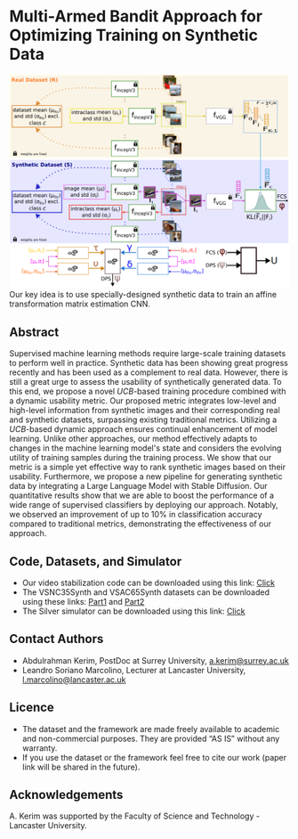 # Multi-Armed Bandit Approach for Optimizing Training on Synthetic Data


<img src='https://github.com/A-Kerim/Synthetic-Data-Usability-2024/blob/0584347267c14c7686efb7c7ca2d1dcfa964581b/our-metric.png'>
Our key idea is to use specially-designed synthetic data to train an affine transformation
matrix estimation CNN.

## Abstract
Supervised machine learning methods require large-scale training datasets to perform well in practice. Synthetic data has been showing great progress recently and has been used as a complement to real data. However,
there is still a great urge to assess the usability of synthetically generated data. To this end, we propose a novel _UCB_-based training procedure combined with a dynamic usability metric. Our proposed metric integrates
low-level and high-level information from synthetic images and their corresponding real and synthetic datasets, surpassing existing traditional metrics. Utilizing a _UCB_-based dynamic approach ensures continual enhancement
of model learning. Unlike other approaches, our method effectively adapts to changes in the machine learning model's state and considers the evolving utility of training samples during the training process. We show that our metric
is a simple yet effective way to rank synthetic images based on their usability. Furthermore, we propose a new pipeline for generating synthetic data by integrating a Large Language Model with Stable Diffusion. Our quantitative
results show that we are able to boost the performance of a wide range of supervised classifiers by deploying our approach. Notably, we observed an improvement of up to 10% in classification accuracy compared to traditional
metrics, demonstrating the effectiveness of our approach.

## Code, Datasets, and Simulator
* Our video stabilization code can be downloaded using this link: [Click](https://livelancsac-my.sharepoint.com/:u:/g/personal/kerim_lancaster_ac_uk/EZv0pwUMO0tMnrhSdei63E0BfxG3rApSkRxL29KGkkXxRA?e=7qCYqi)
* The VSNC35Synth and VSAC65Synth datasets can be downloaded using these links: [Part1](https://drive.google.com/file/d/15IX81jZuYrswblobBxx9EF378BESngWb/view?usp=sharing) and [Part2](https://drive.google.com/file/d/1FMpiJUABFNzMv_C3ef9pK31V-__OPlcx/view?usp=sharing)
* The Silver simulator can be downloaded using this link: [Click](https://livelancsac-my.sharepoint.com/:u:/g/personal/kerim_lancaster_ac_uk/EXmc7xfRKzVJj5Ix8P2AmZQB5KE4QcomfryRqGdlSfQxuw)

## Contact Authors
* Abdulrahman Kerim, PostDoc at Surrey University, a.kerim@surrey.ac.uk
* Leandro Soriano Marcolino, Lecturer at Lancaster University, l.marcolino@lancaster.ac.uk

## Licence
* The dataset and the framework are made freely available to academic and non-commercial purposes. They are provided “AS IS” without any warranty.   
* If you use the dataset or the framework feel free to cite our work (paper link will be shared in the future).

## Acknowledgements
A. Kerim was supported by the Faculty of Science and Technology - Lancaster University.
